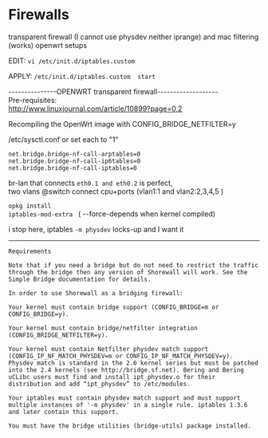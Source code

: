 Firewalls
=========

transparent firewall (I cannot use physdev neither iprange)
 and 
 mac filtering  (works)                openwrt  setups



EDIT: `vi /etc/init.d/iptables.custom`

APPLY: `/etc/init.d/iptables.custom  start`






---------------OPENWRT transparent firewall-------------------  
Pre-requisites:  
http://www.linuxjournal.com/article/10899?page=0,2  

Recompiling the OpenWrt image with CONFIG_BRIDGE_NETFILTER=y 

/etc/sysctl.conf or set each to  "1"  
```
net.bridge.bridge-nf-call-arptables=0  
net.bridge.bridge-nf-call-ip6tables=0  
net.bridge.bridge-nf-call-iptables=0  
```  
br-lan that connects  `eth0.1 and eth0.2`    is perfect,  
two vlans @switch connect cpu+ports (vlan1:1  and  vlan2:2,3,4,5  )  


`opkg install `  
`iptables-mod-extra ` ( --force-depends when kernel compiled)  

i stop here, iptables   `-m physdev`   locks-up  and I want it    

---------------------------------------------------
```
Requirements

Note that if you need a bridge but do not need to restrict the traffic through the bridge then any version of Shorewall will work. See the Simple Bridge documentation for details.

In order to use Shorewall as a bridging firewall:

Your kernel must contain bridge support (CONFIG_BRIDGE=m or CONFIG_BRIDGE=y).

Your kernel must contain bridge/netfilter integration (CONFIG_BRIDGE_NETFILTER=y).

Your kernel must contain Netfilter physdev match support (CONFIG_IP_NF_MATCH_PHYSDEV=m or CONFIG_IP_NF_MATCH_PHYSDEV=y). Physdev match is standard in the 2.6 kernel series but must be patched into the 2.4 kernels (see http://bridge.sf.net). Bering and Bering uCLibc users must find and install ipt_physdev.o for their distribution and add “ipt_physdev” to /etc/modules.

Your iptables must contain physdev match support and must support multiple instances of '-m physdev' in a single rule. iptables 1.3.6 and later contain this support.

You must have the bridge utilities (bridge-utils) package installed.
```
